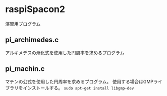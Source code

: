 # raspiSpacon2

演習用プログラム

## pi_archimedes.c
アルキメデスの漸化式を使用した円周率を求めるプログラム

## pi_machin.c
マチンの公式を使用した円周率を求めるプログラム。
使用する場合はGMPライブラリをインストールする。
``` sudo apt-get install libgmp-dev ```
